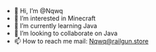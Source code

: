 - 👋 Hi, I’m @Nqwq
- 👀 I’m interested in Minecraft
- 🌱 I’m currently learning Java
- 💞️ I’m looking to collaborate on Java
- 📫 How to reach me mail: Nqwq@railgun.store

<!---
Nqwq/Nqwq is a ✨ special ✨ repository because its `README.md` (this file) appears on your GitHub profile.
You can click the Preview link to take a look at your changes.
--->
